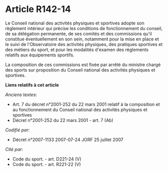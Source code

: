 # Article R142-14

Le Conseil national des activités physiques et sportives adopte son règlement intérieur qui précise les conditions de
fonctionnement du conseil, de sa délégation permanente, de ses comités et des commissions qu'il constitue éventuellement en
son sein, notamment pour la mise en place et le suivi de l'Observatoire des activités physiques, des pratiques sportives et
des métiers du sport, et pour les modalités d'examen des règlements relatifs aux équipements sportifs.

La composition de ces commissions est fixée par arrêté du ministre chargé des sports sur proposition du Conseil national des
activités physiques et sportives.

**Liens relatifs à cet article**

_Anciens textes_:

  - Art. 7 du décret n°2001-252 du 22 mars 2001 relatif à la composition et au fonctionnement du Conseil national des activités physiques et sportives
  - Décret n°2001-252 du 22 mars 2001 - art. 7 (Ab)

_Codifié par_:

  - Décret n°2007-1133 2007-07-24 JORF 25 juillet 2007

_Cité par_:

  - Code du sport. - art. D221-24 (V)
  - Code du sport. - art. R221-22 (V)

